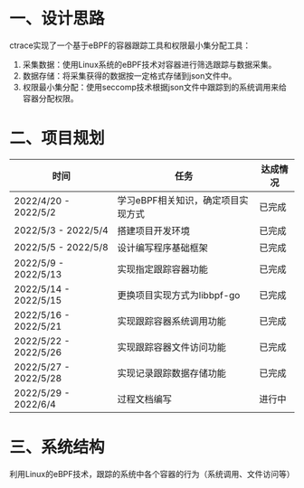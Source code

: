 # 一、设计思路
ctrace实现了一个基于eBPF的容器跟踪工具和权限最小集分配工具：
1.  采集数据：使用Linux系统的eBPF技术对容器进行筛选跟踪与数据采集。
2.  数据存储：将采集获得的数据按一定格式存储到json文件中。
3.  权限最小集分配：使用seccomp技术根据json文件中跟踪到的系统调用来给容器分配权限。

# 二、项目规划
| 时间 | 任务 | 达成情况 |
| ------ | ------ | ------ |
| 2022/4/20 - 2022/5/2 | 学习eBPF相关知识，确定项目实现方式 | 已完成 |
| 2022/5/3 - 2022/5/4 | 搭建项目开发环境 | 已完成 |
| 2022/5/5 - 2022/5/8 | 设计编写程序基础框架 | 已完成 |
| 2022/5/9 - 2022/5/13 | 实现指定跟踪容器功能 | 已完成 |
| 2022/5/14 - 2022/5/15 | 更换项目实现方式为libbpf-go | 已完成 |
| 2022/5/16 - 2022/5/21 | 实现跟踪容器系统调用功能 | 已完成 |
| 2022/5/22 - 2022/5/26 | 实现跟踪容器文件访问功能 | 已完成 |
| 2022/5/27 - 2022/5/28 | 实现记录跟踪数据存储功能 | 已完成 |
| 2022/5/29 - 2022/6/4 | 过程文档编写 | 进行中 |

# 三、系统结构
利用Linux的eBPF技术，跟踪的系统中各个容器的行为（系统调用、文件访问等）